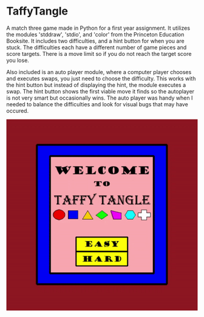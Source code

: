 # TaffyTangle
A match three game made in Python for a first year assignment. It utilizes the modules 'stddraw', 'stdio', and 'color' from the Princeton Education Booksite. It includes two difficulties, and a hint button for when you are stuck. The difficulties each have a different number of game pieces and score targets. There is a move limit so if you do not reach the target score you lose. 

Also included is an auto player module, where a computer player chooses and executes swaps, you just need to choose the difficulty. This works with the hint button but instead of displaying the hint, the module executes a swap. The hint button shows the first viable move it finds so the autoplayer is not very smart but occasionally wins. The auto player was handy when I needed to balance the difficulties and look for visual bugs that may have occured.

<div align="center">
  <img src="demo.gif"/>
</div>
